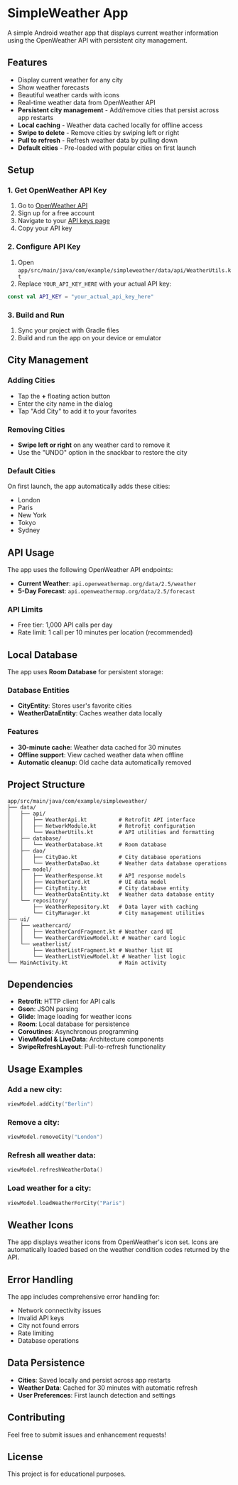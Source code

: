 # SimpleWeather App

A simple Android weather app that displays current weather information using the OpenWeather API with persistent city management.

## Features

- Display current weather for any city
- Show weather forecasts
- Beautiful weather cards with icons
- Real-time weather data from OpenWeather API
- **Persistent city management** - Add/remove cities that persist across app restarts
- **Local caching** - Weather data cached locally for offline access
- **Swipe to delete** - Remove cities by swiping left or right
- **Pull to refresh** - Refresh weather data by pulling down
- **Default cities** - Pre-loaded with popular cities on first launch

## Setup

### 1. Get OpenWeather API Key

1. Go to [OpenWeather API](https://openweathermap.org/api)
2. Sign up for a free account
3. Navigate to your [API keys page](https://home.openweathermap.org/api_keys)
4. Copy your API key

### 2. Configure API Key

1. Open `app/src/main/java/com/example/simpleweather/data/api/WeatherUtils.kt`
2. Replace `YOUR_API_KEY_HERE` with your actual API key:

```kotlin
const val API_KEY = "your_actual_api_key_here"
```

### 3. Build and Run

1. Sync your project with Gradle files
2. Build and run the app on your device or emulator

## City Management

### Adding Cities
- Tap the **+** floating action button
- Enter the city name in the dialog
- Tap "Add City" to add it to your favorites

### Removing Cities
- **Swipe left or right** on any weather card to remove it
- Use the "UNDO" option in the snackbar to restore the city

### Default Cities
On first launch, the app automatically adds these cities:
- London
- Paris
- New York
- Tokyo
- Sydney

## API Usage

The app uses the following OpenWeather API endpoints:

- **Current Weather**: `api.openweathermap.org/data/2.5/weather`
- **5-Day Forecast**: `api.openweathermap.org/data/2.5/forecast`

### API Limits

- Free tier: 1,000 API calls per day
- Rate limit: 1 call per 10 minutes per location (recommended)

## Local Database

The app uses **Room Database** for persistent storage:

### Database Entities
- **CityEntity**: Stores user's favorite cities
- **WeatherDataEntity**: Caches weather data locally

### Features
- **30-minute cache**: Weather data cached for 30 minutes
- **Offline support**: View cached weather data when offline
- **Automatic cleanup**: Old cache data automatically removed

## Project Structure

```
app/src/main/java/com/example/simpleweather/
├── data/
│   ├── api/
│   │   ├── WeatherApi.kt          # Retrofit API interface
│   │   ├── NetworkModule.kt       # Retrofit configuration
│   │   └── WeatherUtils.kt        # API utilities and formatting
│   ├── database/
│   │   └── WeatherDatabase.kt     # Room database
│   ├── dao/
│   │   ├── CityDao.kt             # City database operations
│   │   └── WeatherDataDao.kt      # Weather data database operations
│   ├── model/
│   │   ├── WeatherResponse.kt     # API response models
│   │   ├── WeatherCard.kt         # UI data model
│   │   ├── CityEntity.kt          # City database entity
│   │   └── WeatherDataEntity.kt   # Weather data database entity
│   └── repository/
│       ├── WeatherRepository.kt   # Data layer with caching
│       └── CityManager.kt         # City management utilities
├── ui/
│   ├── weathercard/
│   │   ├── WeatherCardFragment.kt # Weather card UI
│   │   └── WeatherCardViewModel.kt # Weather card logic
│   └── weatherlist/
│       ├── WeatherListFragment.kt # Weather list UI
│       └── WeatherListViewModel.kt # Weather list logic
└── MainActivity.kt                # Main activity
```

## Dependencies

- **Retrofit**: HTTP client for API calls
- **Gson**: JSON parsing
- **Glide**: Image loading for weather icons
- **Room**: Local database for persistence
- **Coroutines**: Asynchronous programming
- **ViewModel & LiveData**: Architecture components
- **SwipeRefreshLayout**: Pull-to-refresh functionality

## Usage Examples

### Add a new city:
```kotlin
viewModel.addCity("Berlin")
```

### Remove a city:
```kotlin
viewModel.removeCity("London")
```

### Refresh all weather data:
```kotlin
viewModel.refreshWeatherData()
```

### Load weather for a city:
```kotlin
viewModel.loadWeatherForCity("Paris")
```

## Weather Icons

The app displays weather icons from OpenWeather's icon set. Icons are automatically loaded based on the weather condition codes returned by the API.

## Error Handling

The app includes comprehensive error handling for:
- Network connectivity issues
- Invalid API keys
- City not found errors
- Rate limiting
- Database operations

## Data Persistence

- **Cities**: Saved locally and persist across app restarts
- **Weather Data**: Cached for 30 minutes with automatic refresh
- **User Preferences**: First launch detection and settings

## Contributing

Feel free to submit issues and enhancement requests!

## License

This project is for educational purposes. 
